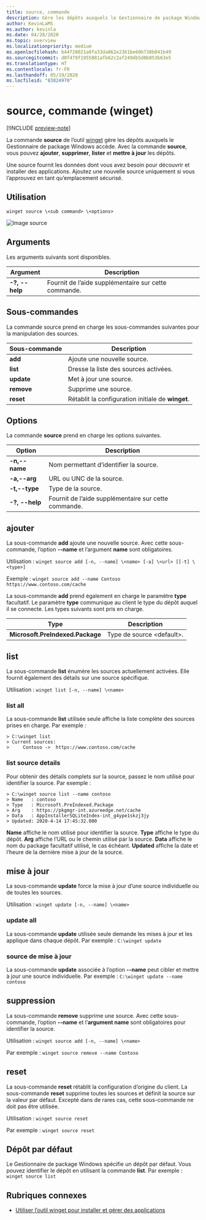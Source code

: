 ```yaml
---
title: source, commande
description: Gère les dépôts auxquels le Gestionnaire de package Windows accède.
author: KevinLaMS
ms.author: kevinla
ms.date: 04/28/2020
ms.topic: overview
ms.localizationpriority: medium
ms.openlocfilehash: b44f20021a0fa33da862e2361be60b730b041b49
ms.sourcegitcommit: d0f479f1955881afb62c2af249db5d0b053b63e5
ms.translationtype: HT
ms.contentlocale: fr-FR
ms.lasthandoff: 05/19/2020
ms.locfileid: "83824970"
---
```

# <a name="source-command-winget"></a>source, commande (winget)

[!INCLUDE [preview-note](../../includes/package-manager-preview.md)]

La commande **source** de l’outil [winget](index.md) gère les dépôts auxquels le Gestionnaire de package Windows accède. Avec la commande **source**, vous pouvez **ajouter**, **supprimer**, **lister** et **mettre à jour** les dépôts.

Une source fournit les données dont vous avez besoin pour découvrir et installer des applications. Ajoutez une nouvelle source uniquement si vous l’approuvez en tant qu’emplacement sécurisé.

## <a name="usage"></a>Utilisation

`winget source \<sub command> \<options>`

![Image source](images\source.png)

## <a name="arguments"></a>Arguments

Les arguments suivants sont disponibles.

| Argument  | Description |
|--------------|-------------|
| **-?, --help** |  Fournit de l’aide supplémentaire sur cette commande. |

## <a name="sub-commands"></a>Sous-commandes

La commande source prend en charge les sous-commandes suivantes pour la manipulation des sources.

| Sous-commande  | Description |
|--------------|-------------|
|  **add** |  Ajoute une nouvelle source. |
|  **list** | Dresse la liste des sources activées. |
|  **update** | Met à jour une source. |
|  **remove** | Supprime une source. |
|  **reset** | Rétablit la configuration initiale de **winget**.  |

## <a name="options"></a>Options

La commande **source** prend en charge les options suivantes.

| Option  | Description |
|--------------|-------------|
|  **-n,--name** | Nom permettant d’identifier la source. |
|  **-a,--arg** | URL ou UNC de la source. |
|  **-t,--type** | Type de la source. |
| **-?, --help** |  Fournit de l’aide supplémentaire sur cette commande. |

## <a name="add"></a>ajouter

La sous-commande **add** ajoute une nouvelle source. Avec cette sous-commande, l’option **--name** et l’argument **name** sont obligatoires.

Utilisation : `winget source add [-n, --name] \<name> [-a] \<url> [[-t] \<type>]`

Exemple : `winget source add --name Contoso  https://www.contoso.com/cache`

La sous-commande **add** prend également en charge le paramètre **type** facultatif. Le paramètre **type** communique au client le type du dépôt auquel il se connecte. Les types suivants sont pris en charge.

| Type  | Description |
|--------------|-------------|
| **Microsoft.PreIndexed.Package** | Type de source \<default>. |

## <a name="list"></a>list

La sous-commande **list** énumère les sources actuellement activées. Elle fournit également des détails sur une source spécifique.

Utilisation : `winget list [-n, --name] \<name>`

### <a name="list-all"></a>list all

La sous-commande **list** utilisée seule affiche la liste complète des sources prises en charge. Par exemple :

```CMD
> C:\winget list
> Current sources:
>     Contoso ->  https://www.contoso.com/cache
```

### <a name="list-source-details"></a>list source details

Pour obtenir des détails complets sur la source, passez le nom utilisé pour identifier la source. Par exemple :

```CMD
> C:\winget source list --name contoso  
> Name   : contoso  
> Type   : Microsoft.PreIndexed.Package  
> Arg    : https://pkgmgr-int.azureedge.net/cache  
> Data   : AppInstallerSQLiteIndex-int_g4ype1skzj3jy  
> Updated: 2020-4-14 17:45:32.000
```

**Name** affiche le nom utilisé pour identifier la source.
**Type** affiche le type du dépôt.
**Arg** affiche l’URL ou le chemin utilisé par la source.
**Data** affiche le nom du package facultatif utilisé, le cas échéant.
**Updated** affiche la date et l’heure de la dernière mise à jour de la source.

## <a name="update"></a>mise à jour

La sous-commande **update** force la mise à jour d’une source individuelle ou de toutes les sources.

Utilisation : `winget update [-n, --name] \<name>`

### <a name="update-all"></a>update all

La sous-commande **update** utilisée seule demande les mises à jour et les applique dans chaque dépôt. Par exemple : `C:\winget update`

### <a name="update-source"></a>source de mise à jour

La sous-commande **update** associée à l’option **--name** peut cibler et mettre à jour une source individuelle. Par exemple : `C:\winget update --name contoso`

## <a name="remove"></a>suppression

La sous-commande **remove** supprime une source. Avec cette sous-commande, l’option **--name** et l’**argument name** sont obligatoires pour identifier la source.

Utilisation : `winget source add [-n, --name] \<name>`

Par exemple : `winget source remove --name Contoso`

## <a name="reset"></a>reset

La sous-commande **reset** rétablit la configuration d’origine du client. La sous-commande **reset** supprime toutes les sources et définit la source sur la valeur par défaut. Excepté dans de rares cas, cette sous-commande ne doit pas être utilisée.

Utilisation : `winget source reset`

Par exemple : `winget source reset`

## <a name="default-repository"></a>Dépôt par défaut

Le Gestionnaire de package Windows spécifie un dépôt par défaut. Vous pouvez identifier le dépôt en utilisant la commande **list**. Par exemple : `winget source list`

## <a name="related-topics"></a>Rubriques connexes

* [Utiliser l’outil winget pour installer et gérer des applications](index.md)
